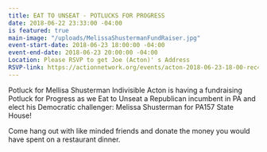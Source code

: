 ```yaml
---
title: EAT TO UNSEAT - POTLUCKS FOR PROGRESS
date: 2018-06-22 23:33:00 -04:00
is featured: true
main-image: "/uploads/MelissaShustermanFundRaiser.jpg"
event-start-date: 2018-06-23 18:00:00 -04:00
event-end-date: 2018-06-23 20:00:00 -04:00
Location: Please RSVP to get Joe (Acton)' s Address
RSVP-link: https://actionnetwork.org/events/acton-2018-06-23-18-00-rec4z8zyyoqp1qoi7
---
```


Potluck for Mellisa Shusterman
Indivisible Acton is having a fundraising Potluck for Progress as we Eat to Unseat a Republican incumbent in PA and elect his Democratic challenger: Melissa Shusterman for PA157 State House!

Come hang out with like minded friends and donate the money you would have spent on a restaurant dinner.